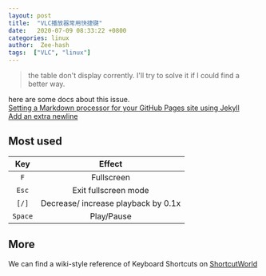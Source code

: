 ```yaml
---
layout: post
title:  "VLC播放器常用快捷键"
date:   2020-07-09 08:33:22 +0800
categories: linux
author:  Zee-hash
tags:  ["VLC", "linux"]
---
```

> the table don't display corrently. I'll try to solve it if I could find a better way.  

here are some docs about this issue.  
[Setting a Markdown processor for your GitHub Pages site using Jekyll](https://docs.github.com/en/github/working-with-github-pages/setting-a-markdown-processor-for-your-github-pages-site-using-jekyll)  
[Add an extra newline](https://github.com/github/pages-gem/issues/123)   

## Most used

| Key | Effect |  
| :---: | :---: |  
| `F` | Fullscreen |  
|`Esc` | Exit fullscreen mode |  
| `[/]` | Decrease/ increase playback by 0.1x |  
| `Space` | Play/Pause |  

## More  
We can find a wiki-style reference of Keyboard Shortcuts on 
[ShortcutWorld](https://shortcutworld.com/)  
